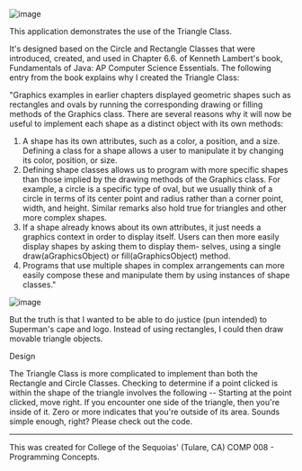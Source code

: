
![image](https://user-images.githubusercontent.com/31526815/38764139-112a74fa-3f5e-11e8-8df3-b9aa9a0b3a95.png)

This application demonstrates the use of the Triangle Class.

It's designed based on the Circle and Rectangle Classes that were introduced, created, and used in Chapter 6.6. of Kenneth Lambert's book, Fundamentals of Java: AP Computer Science Essentials.  The following entry from the book explains why I created the Triangle Class:

"Graphics examples in earlier chapters displayed geometric shapes such as rectangles and
ovals by running the corresponding drawing or filling methods of the Graphics class. There are
several reasons why it will now be useful to implement each shape as a distinct object with its
own methods:
1. A shape has its own attributes, such as a color, a position, and a size. Defining a class for a
shape allows a user to manipulate it by changing its color, position, or size.
2. Defining shape classes allows us to program with more specific shapes than those implied by
the drawing methods of the Graphics class. For example, a circle is a specific type of oval,
but we usually think of a circle in terms of its center point and radius rather than a corner
point, width, and height. Similar remarks also hold true for triangles and other more complex
shapes.
3. If a shape already knows about its own attributes, it just needs a graphics context in order
to display itself. Users can then more easily display shapes by asking them to display them-
selves, using a single draw(aGraphicsObject) or fill(aGraphicsObject) method.
4. Programs that use multiple shapes in complex arrangements can more easily compose these
and manipulate them by using instances of shape classes."

![image](https://user-images.githubusercontent.com/31526815/38764203-a25f5ebc-3f5f-11e8-886e-e97ab7734e65.png)

But the truth is that I wanted to be able to do justice (pun intended) to Superman's cape and logo.  Instead of using rectangles, I could then draw movable triangle objects.

Design

The Triangle Class is more complicated to implement than both the Rectangle and Circle Classes.  Checking to determine if a point clicked is within the shape of the triangle involves the following --  Starting at the point clicked, move right.  If you encounter one side of the triangle, then you're inside of it.  Zero or more indicates that you're outside of its area.  Sounds simple enough, right?  Please check out the code.

---

This was created for College of the Sequoias' (Tulare, CA) COMP 008 - Programming Concepts.

